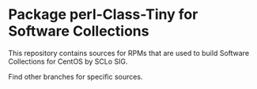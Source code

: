 # Package perl-Class-Tiny for Software Collections

This repository contains sources for RPMs that are used
to build Software Collections for CentOS by SCLo SIG.

Find other branches for specific sources.
